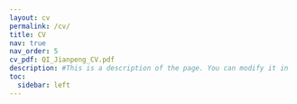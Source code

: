 ```yaml
---
layout: cv
permalink: /cv/
title: CV
nav: true
nav_order: 5
cv_pdf: QI_Jianpeng_CV.pdf
description: #This is a description of the page. You can modify it in '_pages/cv.md'. You can also change or remove the top pdf download button.
toc:
  sidebar: left
---
```


